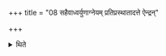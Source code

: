 +++
title = "08 सहैवाध्वर्युणाग्नेयम् प्रतिप्रस्थातादत्ते ऐन्द्रन्"

+++

<details><summary>थिते</summary>

सहैवाध्वर्युणाग्नेयं प्रतिप्रस्थातादत्ते । ऐन्द्रं नेष्टा । सौर्यमुन्नेता ८
</details>
